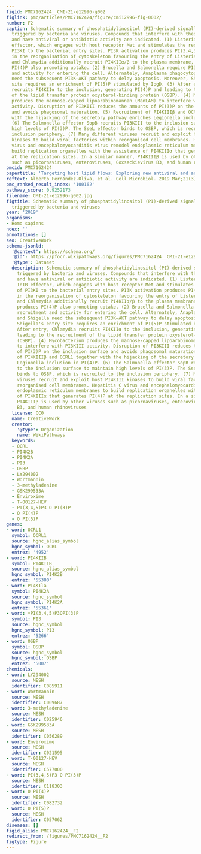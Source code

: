 ```yaml
---
figid: PMC7162424__CMI-21-e12996-g002
figlink: pmc/articles/PMC7162424/figure/cmi12996-fig-0002/
number: F2
caption: Schematic summary of phosphatidylinositol (PI)‐derived signalling pathways
  triggered by bacteria and viruses. Compounds that interfere with these pathways
  and have antiviral or antibiotic activity are indicated. (1) Listeria uses the InIB
  effector, which engages with host receptor Met and stimulates the recruitment of
  PI3KI to the bacterial entry sites. PI3K activation produces PI(3,4,5)P3, resulting
  in the reorganisation of cytoskeleton favouring the entry of Listeria. Both Listeria
  and Chlamydia additionally recruit PI4KIIα/β to the plasma membrane, where it produces
  PI(4)P also promoting uptake. (2) Brucella and Salmonella require PI3KI recruitment
  and activity for entering the cell. Alternately, Anaplasma phagocytophilum and Shigella
  need the subsequent PI3K–AKT pathway to delay apoptosis. Moreover, Shigella's entry
  site requires an enrichment of PI(5)P stimulated by IpgD. (3) After entry, Chlamydia
  recruits PI4KIIα to the inclusion, generating PI(4)P and leading to the recruitment
  of the lipid transfer protein oxysterol‐binding protein (OSBP). (4) Mycobacterium
  produces the mannose‐capped lipoarabinomannan (ManLAM) to interfere with PI3KIII
  activity. Disruption of PI3KIII reduces the amounts of PI(3)P on the inclusion surface
  and avoids phagosomal maturation. (5) Recruitment of PI4KIIIβ and OCRL1 together
  with the hijacking of the secretory pathway enriches Legionella inclusion in PI(4)P.
  (6) The Salmonella effector SopB recruits PI3KIII to the inclusion surface to maintain
  high levels of PI(3)P. The SseL effector binds to OSBP, which is recruited to the
  inclusion periphery. (7) Many different viruses recruit and exploit host PI4KIII
  kinases to build viral factories within reorganised cell membranes. Hepatitis C
  virus and encephalomyocarditis virus remodel endoplasmic reticulum membranes to
  build replication organelles with the assistance of PI4KIIIα that generates PI(4)P
  at the replication sites. In a similar manner, PI4KIIIβ is used by other viruses
  such as picornaviruses, enteroviruses, Coxsackievirus B3, and human rhinoviruses
pmcid: PMC7162424
papertitle: 'Targeting host lipid flows: Exploring new antiviral and antibiotic strategies.'
reftext: Alberto Fernández‐Oliva, et al. Cell Microbiol. 2019 Mar;21(3):e12996.
pmc_ranked_result_index: '100162'
pathway_score: 0.9252173
filename: CMI-21-e12996-g002.jpg
figtitle: Schematic summary of phosphatidylinositol (PI)‐derived signalling pathways
  triggered by bacteria and viruses
year: '2019'
organisms:
- Homo sapiens
ndex: ''
annotations: []
seo: CreativeWork
schema-jsonld:
  '@context': https://schema.org/
  '@id': https://pfocr.wikipathways.org/figures/PMC7162424__CMI-21-e12996-g002.html
  '@type': Dataset
  description: Schematic summary of phosphatidylinositol (PI)‐derived signalling pathways
    triggered by bacteria and viruses. Compounds that interfere with these pathways
    and have antiviral or antibiotic activity are indicated. (1) Listeria uses the
    InIB effector, which engages with host receptor Met and stimulates the recruitment
    of PI3KI to the bacterial entry sites. PI3K activation produces PI(3,4,5)P3, resulting
    in the reorganisation of cytoskeleton favouring the entry of Listeria. Both Listeria
    and Chlamydia additionally recruit PI4KIIα/β to the plasma membrane, where it
    produces PI(4)P also promoting uptake. (2) Brucella and Salmonella require PI3KI
    recruitment and activity for entering the cell. Alternately, Anaplasma phagocytophilum
    and Shigella need the subsequent PI3K–AKT pathway to delay apoptosis. Moreover,
    Shigella's entry site requires an enrichment of PI(5)P stimulated by IpgD. (3)
    After entry, Chlamydia recruits PI4KIIα to the inclusion, generating PI(4)P and
    leading to the recruitment of the lipid transfer protein oxysterol‐binding protein
    (OSBP). (4) Mycobacterium produces the mannose‐capped lipoarabinomannan (ManLAM)
    to interfere with PI3KIII activity. Disruption of PI3KIII reduces the amounts
    of PI(3)P on the inclusion surface and avoids phagosomal maturation. (5) Recruitment
    of PI4KIIIβ and OCRL1 together with the hijacking of the secretory pathway enriches
    Legionella inclusion in PI(4)P. (6) The Salmonella effector SopB recruits PI3KIII
    to the inclusion surface to maintain high levels of PI(3)P. The SseL effector
    binds to OSBP, which is recruited to the inclusion periphery. (7) Many different
    viruses recruit and exploit host PI4KIII kinases to build viral factories within
    reorganised cell membranes. Hepatitis C virus and encephalomyocarditis virus remodel
    endoplasmic reticulum membranes to build replication organelles with the assistance
    of PI4KIIIα that generates PI(4)P at the replication sites. In a similar manner,
    PI4KIIIβ is used by other viruses such as picornaviruses, enteroviruses, Coxsackievirus
    B3, and human rhinoviruses
  license: CC0
  name: CreativeWork
  creator:
    '@type': Organization
    name: WikiPathways
  keywords:
  - OCRL
  - PI4K2B
  - PI4K2A
  - PI3
  - OSBP
  - LY294002
  - Wortmannin
  - 3-methyladenine
  - GSK299533A
  - Enviroxime
  - T-00127-HEV
  - PI(3,4,5)P3 O PI(3)P
  - O PI(4)P
  - O PI(5)P
genes:
- word: OCRL1
  symbol: OCRL1
  source: hgnc_alias_symbol
  hgnc_symbol: OCRL
  entrez: '4952'
- word: PI4KIIB
  symbol: PI4KIIB
  source: hgnc_alias_symbol
  hgnc_symbol: PI4K2B
  entrez: '55300'
- word: PI4KIla
  symbol: PI4K2A
  source: hgnc_symbol
  hgnc_symbol: PI4K2A
  entrez: '55361'
- word: •PI(3,4,5)P3OPI(3)P
  symbol: PI3
  source: hgnc_symbol
  hgnc_symbol: PI3
  entrez: '5266'
- word: OSBP
  symbol: OSBP
  source: hgnc_symbol
  hgnc_symbol: OSBP
  entrez: '5007'
chemicals:
- word: LY294002
  source: MESH
  identifier: C085911
- word: Wortmannin
  source: MESH
  identifier: C009687
- word: 3-methyladenine
  source: MESH
  identifier: C025946
- word: GSK299533A
  source: MESH
  identifier: C056289
- word: Enviroxime
  source: MESH
  identifier: C021595
- word: T-00127-HEV
  source: MESH
  identifier: C577000
- word: PI(3,4,5)P3 O PI(3)P
  source: MESH
  identifier: C118303
- word: O PI(4)P
  source: MESH
  identifier: C082732
- word: O PI(5)P
  source: MESH
  identifier: C057062
diseases: []
figid_alias: PMC7162424__F2
redirect_from: /figures/PMC7162424__F2
figtype: Figure
---
```

